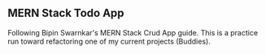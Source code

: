 ## MERN Stack Todo App

Following Bipin Swarnkar's MERN Stack Crud App guide. This is a practice run toward refactoring one of my current projects (Buddies).